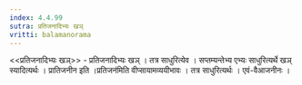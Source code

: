 ```yaml
---
index: 4.4.99
sutra: प्रतिजनादिभ्यः खञ्
vritti: balamanorama
---
```


<<प्रतिजनादिभ्यः खञ्>> - प्रतिजनादिभ्यः खञ् । तत्र साधुरित्येव । सप्तम्यन्तेभ्य एभ्यः साधुरित्यर्थे खञ् स्यादित्यर्थः । प्रातिजनीन इति ।प्रतिजन॑मिति वीप्सायामव्ययीभावः । तत्र साधुरित्यर्थः । एवं-वैआजनीनः ।